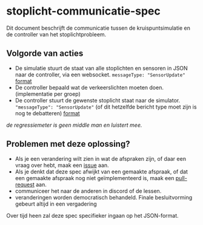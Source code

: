 # stoplicht-communicatie-spec
Dit document beschrijft de communicatie tussen de kruispuntsimulatie en de controller van het stoplichtprobleem.

## Volgorde van acties
- De simulatie stuurt de staat van alle stoplichten en sensoren in JSON naar de controller, via een websocket. `messageType: "SensorUpdate"` [format](./format-verkeerslicht.json)
- De controller bepaald wat de verkeerslichten moeten doen. (implementatie per groep)
- De controller stuurt de gewenste stoplicht staat naar de simulator. `"messageType": "SensorUpdate"` (of dit hetzelfde bericht type moet zijn is nog te debatteren) [format](./format-verkeerslicht.json)

*de regressiemeter is geen middle man en luistert mee.*


## Problemen met deze oplossing?
- Als je een verandering wilt zien in wat de afspraken zijn, of daar een vraag over hebt, maak een [issue](https://github.com/jorrit200/stoplicht-communicatie-spec/issues) aan.
- Als je denkt dat deze spec afwijkt van een gemaakte afspraak, of dat een gemaakte afspraak nog niet geïmplementeerd is, maak een [pull-request](https://github.com/jorrit200/stoplicht-communicatie-spec/pulls) aan.
- communiceer het naar de anderen in discord of de lessen.
- veranderingen worden democratisch behandeld. Finale besluitvorming gebeurt altijd in een vergadering

Over tijd heen zal deze spec specifieker ingaan op het JSON-format.
